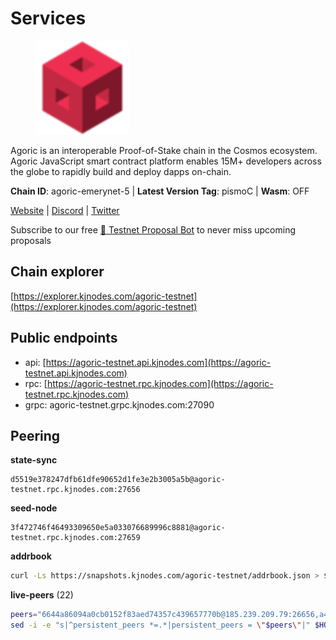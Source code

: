 # Services

<figure><img src="https://raw.githubusercontent.com/kj89/cosmos-images/main/logos/agoric.png" width="150" alt=""><figcaption></figcaption></figure>

Agoric is an interoperable Proof-of-Stake chain in the Cosmos ecosystem.  Agoric JavaScript smart contract platform enables 15M+ developers across the  globe to rapidly build and deploy dapps on-chain.

**Chain ID**: agoric-emerynet-5 | **Latest Version Tag**: pismoC | **Wasm**: OFF

[Website](https://agoric.com) | [Discord](https://discord.com/invite/qDW8DRes4s) | [Twitter](https://twitter.com/agoric)



Subscribe to our free [🤖 Testnet Proposal Bot](https://t.me/kjnodes_testnet_proposal_bot) to never miss upcoming proposals


## Chain explorer
[https://explorer.kjnodes.com/agoric-testnet](https://explorer.kjnodes.com/agoric-testnet)

## Public endpoints

* api: [https://agoric-testnet.api.kjnodes.com](https://agoric-testnet.api.kjnodes.com)
* rpc: [https://agoric-testnet.rpc.kjnodes.com](https://agoric-testnet.rpc.kjnodes.com)
* grpc: agoric-testnet.grpc.kjnodes.com:27090

## Peering

**state-sync**

```text
d5519e378247dfb61dfe90652d1fe3e2b3005a5b@agoric-testnet.rpc.kjnodes.com:27656
```

**seed-node**

```text
3f472746f46493309650e5a033076689996c8881@agoric-testnet.rpc.kjnodes.com:27659
```

**addrbook**
```bash
curl -Ls https://snapshots.kjnodes.com/agoric-testnet/addrbook.json > $HOME/.agoric/config/addrbook.json
```

**live-peers** (22)
```bash
peers="6644a86094a0cb0152f83aed74357c439657770b@185.239.209.79:26656,a49d469686e32f6490b56a2a693e83c130f3ee2a@144.76.145.151:26656,8dfb920cdc2eba42b688f44fdd26e12dabfbb6a9@95.217.130.111:27656,70ac007461e0d912aeba6eda56ac3fed7d3087f8@135.181.85.31:26656,980583e1dfd16988b6fdb22dd733f3260c535e45@192.241.137.132:26656,3f4e87ddb2e61fdd01398c071fa986259f096334@209.34.206.46:26656,d5519e378247dfb61dfe90652d1fe3e2b3005a5b@65.109.68.190:27656,a21bd5ae7488c18d7e6387f20ae0484acb70be01@13.215.217.74:26656,7ea47a018710e43a9eafd4eebc8340d2f48eb3ba@94.130.132.227:2160,793955daf95ad29f003cc4ec7e6c60c00677b2f7@5.9.81.187:30656,6f9e22eba0130f1a29c25e28beeae69b2621a403@35.226.248.0:26656,b7a728cbf102ff45dca7d9dc5b433408e240649f@65.109.23.114:14456,98e1069b1cfc445e377eda6a0eadd94f7877065d@162.55.169.76:26656,a73444541956b994f804f6fcf2a26d2c3c9865a3@34.67.210.29:26656,a875ef614b3902dd567be2076f18239681f24e35@82.100.58.112:26656,b74a421ccb5b9928a6a1a158c26189f18319c344@65.108.226.183:14456,3c2abc308efdc63be1801bbb1b40900ada13349b@34.30.233.82:26656,d238a541e480e06269107449a70b1178ef49aba7@34.69.172.140:26656,a3a1e6c7a9ceec632c22769a9e369d05a796dc24@65.108.79.246:26709,4dee5e4456307469d037c35eb0157f1f252b3f99@135.181.35.255:26656,7b1cafa0879374125c623d854bcc0cb9cd98729e@185.213.25.151:26656,c72d05f83b53dc7f6c55d7d3e67c304716d27d80@116.202.227.117:27656"
sed -i -e "s|^persistent_peers *=.*|persistent_peers = \"$peers\"|" $HOME/.agoric/config/config.toml
```
